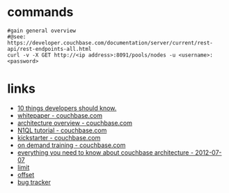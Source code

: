 # commands

```
#gain general overview
#@see: https://developer.couchbase.com/documentation/server/current/rest-api/rest-endpoints-all.html
curl -v -X GET http://<ip address>:8091/pools/nodes -u <username>:<password>
```

# links

* [10 things developers should know.](https://blog.couchbase.com/10-things-developers-should-know-about-couchbase/)
* [whitepaper - couchbase.com](https://resources.couchbase.com/c/engagement-database-whitepaper?x=49kQ7H)
* [architecture overview - couchbase.com](https://developer.couchbase.com/documentation/server/current/architecture/architecture-intro.html)
* [N1QL tutorial - couchbase.com](https://query-tutorial.couchbase.com/tutorial/#1)
* [kickstarter - couchbase.com](https://developer.couchbase.com/documentation/server/current/getting-started/start-here.html)
* [on demand training - couchbase.com](https://training.couchbase.com/online)
* [everything you need to know about couchbase architecture - 2012-07-07](https://dzone.com/articles/couchbase-architecture-deep)
* [limit](https://developer.couchbase.com/documentation/server/current/n1ql/n1ql-language-reference/limit.html)
* [offset](https://developer.couchbase.com/documentation/server/current/n1ql/n1ql-language-reference/offset.html)
* [bug tracker](https://issues.couchbase.com/browse/)
